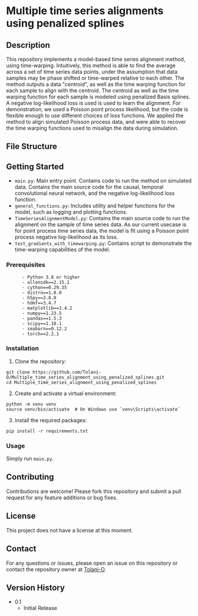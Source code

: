 # Multiple time series alignments using penalized splines

## Description

This repository implements a model-based time series alignment method, using time-warping. Intuitively, this method is able to find the average across a set of time series data points, under the assumption that data samples may be phase shifted or time-warped relative to each other. The method outputs a data "centroid", as well as the time warping function for each sample to align with the centroid. The centroid as well as the time warping function for each sample is modeled using penalized Basis splines. A negative log-likelihood loss is used is used to learn the alignment. For demonstration, we used a Poisson point process likelihood, but the code is flexible enough to use different choices of loss functions. We applied the method to align simulated Poisson process data, and were able to recover the time warping functions used to misalign the data during simulation.

## File Structure

## Getting Started

* ```main.py```: Main entry point. Contains code to run the method on simulated data. Contains the main source code for the causal, temporal convolutional neural network, and the negative log-likelihood loss function.
* ```general_functions.py```: Includes utility and helper functions for the model, such as logging and plotting functions.
* ```TimeSeriesAlignmentModel.py```: Contains the main source code to run the alignment on the sample of time series data. As our current usecase is for point process time series data, the model is fit using a Poisson point process negative log-likelihood as its loss.
* ```test_gradients_with_timewarping.py```: Contains script to demonstrate the time-warping capabilities of the model.

### Prerequisites

```
      - Python 3.8 or higher
      - allensdk==2.15.1
      - cython==0.29.35
      - distro==1.8.0
      - h5py==3.8.0
      - hdmf==3.4.7
      - matplotlib==3.4.2
      - numpy==1.23.5
      - pandas==1.5.3
      - scipy==1.10.1
      - seaborn==0.12.2
      - torch==2.2.1
```

### Installation

1. Clone the repository:

```
git clone https://github.com/Tolani-O/Multiple_time_series_alignment_using_penalized_splines.git
cd Multiple_time_series_alignment_using_penalized_splines
```

2. Create and activate a virtual environment:

```
python -m venv venv
source venv/bin/activate  # On Windows use `venv\Scripts\activate`
```

3. Install the required packages:

```
pip install -r requirements.txt
```

### Usage

Simply run ```main.py```.

## Contributing

Contributions are welcome! Please fork this repository and submit a pull request for any feature additions or bug fixes.

## License

This project does not have a license at this moment.

## Contact

For any questions or issues, please open an issue on this repository or contact the repository owner at [Tolani-O](https://github.com/Tolani-O).

## Version History

* 0.1
    * Initial Release
